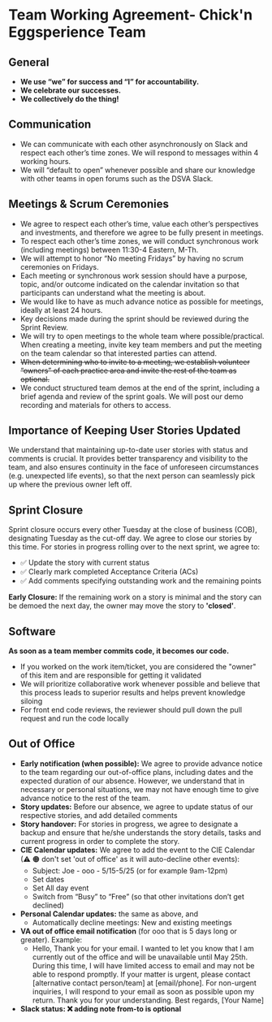 <h1>Team Working Agreement- Chick'n Eggsperience Team</h1>

## General

- <b>We use “we” for success and “I” for accountability.</b>
- <b>We celebrate our successes.</b>
- <b>We collectively do the thing!</b> 

## Communication
- We can communicate with each other asynchronously on Slack and respect each other’s time zones. We will respond to messages within 4 working hours.
- We will “default to open” whenever possible and share our knowledge with other teams in open forums such as the DSVA Slack.

## Meetings & Scrum Ceremonies
- We agree to respect each other’s time, value each other’s perspectives and investments, and therefore we agree to be fully present in meetings.
- To respect each other’s time zones, we will conduct synchronous work (including meetings) between 11:30-4 Eastern, M-Th.
- We will attempt to honor “No meeting Fridays” by having no scrum ceremonies on Fridays.
- Each meeting or synchronous work session should have a purpose, topic, and/or outcome indicated on the calendar invitation so that participants can understand what the meeting is about.
- We would like to have as much advance notice as possible for meetings, ideally at least 24 hours.
- Key decisions made during the sprint should be reviewed during the Sprint Review.
- We will try to open meetings to the whole team where possible/practical. When creating a meeting, invite key team members and put the meeting on the team calendar so that interested parties can attend.
- <s>When determining who to invite to a meeting, we establish volunteer “owners” of each practice area and invite the rest of the team as optional.</s>
- We conduct structured team demos at the end of the sprint, including a brief agenda and review of the sprint goals. We will post our demo recording and materials for others to access.

## Importance of Keeping User Stories Updated
We understand that maintaining up-to-date user stories with status and comments is crucial. It provides better transparency and visibility to the team, and also ensures continuity in the face of unforeseen circumstances (e.g. unexpected life events), so that the next person can seamlessly pick up where the previous owner left off.

## Sprint Closure
Sprint closure occurs every other Tuesday at the close of business (COB), designating Tuesday as the cut-off day. We agree to close our stories by this time. For stories in progress rolling over to the next sprint, we agree to:
- ✅ Update the story with current status
- ✅ Clearly mark completed Acceptance Criteria (ACs)
- ✅ Add comments specifying outstanding work and the remaining points

<b>Early Closure:</b>
If the remaining work on a story is minimal and the story can be demoed the next day, the owner may move the story to <b>'closed'</b>.

## Software
<b>As soon as a team member commits code, it becomes our code.</b>

- If you worked on the work item/ticket, you are considered the "owner" of this item and are responsible for getting it validated
- We will prioritize collaborative work whenever possible and believe that this process leads to superior results and helps prevent knowledge siloing
- For front end code reviews, the reviewer should pull down the pull request and run the code locally

## Out of Office
- <b>Early notification (when possible):</b> We agree to provide advance notice to the team regarding our out-of-office plans, including dates and the expected duration of our absence. However, we understand that in necessary or personal situations, we may not have enough time to give advance notice to the rest of the team.
- <b>Story updates:</b> Before our absence, we agree to update status of our respective stories, and add detailed comments
- <b>Story handover:</b> For stories in progress, we agree to designate a backup and ensure that he/she understands the story details, tasks and current progress in order to complete the story. 
- <b>CIE Calendar updates:</b> We agree to add the event to the CIE Calendar (⚠ 🟠 don't set 'out of office' as it will auto-decline other events): 
  - Subject: Joe - ooo - 5/15-5/25 (or for example 9am-12pm) 
  - Set dates
  - Set All day event
  - Switch from “Busy” to “Free” (so that other invitations don’t get declined)
- <b>Personal Calendar updates:</b> the same as above, and 
  - Automatically decline meetings: New and existing meetings
- <b>VA out of office email notification</b> (for ooo that is 5 days long or greater). Example:
  - Hello,
Thank you for your email. I wanted to let you know that I am currently out of the office and will be unavailable until May 25th.
During this time, I will have limited access to email and may not be able to respond promptly. If your matter is urgent, please contact [alternative contact person/team] at [email/phone].
For non-urgent inquiries, I will respond to your email as soon as possible upon my return.
Thank you for your understanding.
Best regards,
[Your Name]
- <b>Slack status:<b> ❌ adding note from-to is optional






